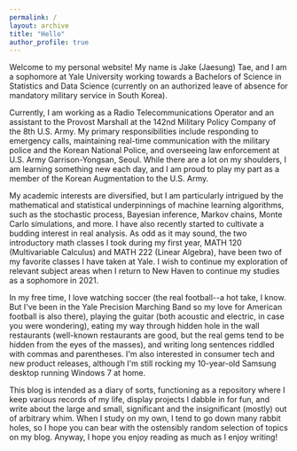 ```yaml
---
permalink: /
layout: archive
title: "Hello"
author_profile: true
---
```


Welcome to my personal website! My name is Jake (Jaesung) Tae, and I am a sophomore at Yale University working towards a Bachelors of Science in Statistics and Data Science (currently on an authorized leave of absence for mandatory military service in South Korea).

Currently, I am working as a Radio Telecommunications Operator and an assistant to the Provost Marshall at the 142nd Military Policy Company of the 8th U.S. Army. My primary responsibilities include responding to emergency calls, maintaining real-time communication with the military police and the Korean National Police, and overseeing law enforcement at U.S. Army Garrison-Yongsan, Seoul. While there are a lot on my shoulders, I am learning something new each day, and I am proud to play my part as a member of the Korean Augmentation to the U.S. Army.

My academic interests are diversified, but I am particularly intrigued by the mathematical and statistical underpinnings of machine learning algorithms, such as the stochastic process, Bayesian inference, Markov chains, Monte Carlo simulations, and more. I have also recently started to cultivate a budding interest in real analysis. As odd as it may sound, the two introductory math classes I took during my first year, MATH 120 (Multivariable Calculus) and MATH 222 (Linear Algebra), have been two of my favorite classes I have taken at Yale. I wish to continue my exploration of relevant subject areas when I return to New Haven to continue my studies as a sophomore in 2021. 

In my free time, I love watching soccer (the real football--a hot take, I know. But I've been in the Yale Precision Marching Band so my love for American football is also there), playing the guitar (both acoustic and electric, in case you were wondering), eating my way through hidden hole in the wall restaurants (well-known restaurants are good, but the real gems tend to be hidden from the eyes of the masses), and writing long sentences riddled with commas and parentheses. I'm also interested in consumer tech and new product releases, although  I'm still rocking my 10-year-old Samsung desktop running Windows 7 at home. 

This blog is intended as a diary of sorts, functioning as a repository where I keep various records of my life, display projects I dabble in for fun, and write about the large and small, significant and the insignificant (mostly) out of arbitrary whim. When I study on my own, I tend to go down many rabbit holes, so I hope you can bear with the ostensibly random selection of topics on my blog. Anyway, I hope you enjoy reading as much as I  enjoy writing!